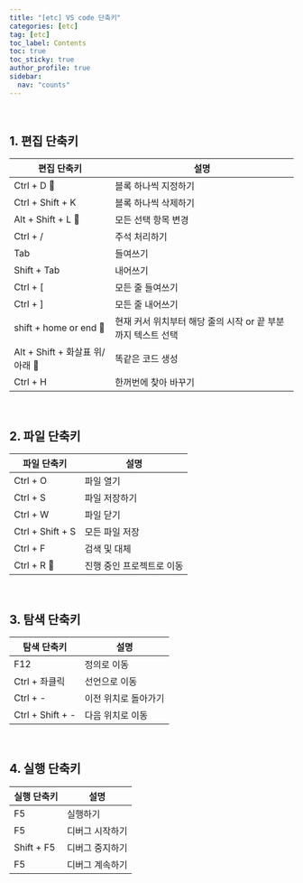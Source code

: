 ```yaml
---
title: "[etc] VS code 단축키"
categories: [etc]
tag: [etc]
toc_label: Contents
toc: true
toc_sticky: true
author_profile: true
sidebar:
  nav: "counts"
---
```


<br>

## 1. 편집 단축키

| 편집 단축키                     | 설명                                                         |
| ------------------------------- | ------------------------------------------------------------ |
| Ctrl + D 📌                     | 블록 하나씩 지정하기                                         |
| Ctrl + Shift + K                | 블록 하나씩 삭제하기                                         |
| Alt + Shift + L 📌              | 모든 선택 항목 변경                                          |
| Ctrl + /                        | 주석 처리하기                                                |
| Tab                             | 들여쓰기                                                     |
| Shift + Tab                     | 내어쓰기                                                     |
| Ctrl + [                        | 모든 줄 들여쓰기                                             |
| Ctrl + ]                        | 모든 줄 내어쓰기                                             |
| shift + home or end 📌          | 현재 커서 위치부터 해당 줄의 시작 or 끝 부분까지 텍스트 선택 |
| Alt + Shift + 화살표 위/아래 📌 | 똑같은 코드 생성                                             |
| Ctrl + H                        | 한꺼번에 찾아 바꾸기                                         |

<br>

## 2. 파일 단축키

| 파일 단축키      | 설명                      |
| ---------------- | ------------------------- |
| Ctrl + O         | 파일 열기                 |
| Ctrl + S         | 파일 저장하기             |
| Ctrl + W         | 파일 닫기                 |
| Ctrl + Shift + S | 모든 파일 저장            |
| Ctrl + F         | 검색 및 대체              |
| Ctrl + R 📌      | 진행 중인 프로젝트로 이동 |

<br>

## 3. 탐색 단축키

| 탐색 단축키      | 설명                 |
| ---------------- | -------------------- |
| F12              | 정의로 이동          |
| Ctrl + 좌클릭    | 선언으로 이동        |
| Ctrl + -         | 이전 위치로 돌아가기 |
| Ctrl + Shift + - | 다음 위치로 이동     |

<br>

## 4. 실행 단축키

| 실행 단축키 | 설명            |
| ----------- | --------------- |
| F5          | 실행하기        |
| F5          | 디버그 시작하기 |
| Shift + F5  | 디버그 중지하기 |
| F5          | 디버그 계속하기 |

<br>
